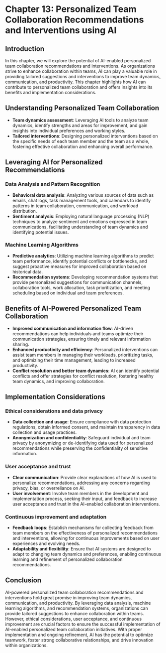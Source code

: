 Chapter 13: Personalized Team Collaboration Recommendations and Interventions using AI
======================================================================================

Introduction
------------

In this chapter, we will explore the potential of AI-enabled personalized team collaboration recommendations and interventions. As organizations strive to enhance collaboration within teams, AI can play a valuable role in providing tailored suggestions and interventions to improve team dynamics, communication, and productivity. This chapter highlights how AI can contribute to personalized team collaboration and offers insights into its benefits and implementation considerations.

Understanding Personalized Team Collaboration
---------------------------------------------

* **Team dynamics assessment**: Leveraging AI tools to analyze team dynamics, identify strengths and areas for improvement, and gain insights into individual preferences and working styles.
* **Tailored interventions**: Designing personalized interventions based on the specific needs of each team member and the team as a whole, fostering effective collaboration and enhancing overall performance.

Leveraging AI for Personalized Recommendations
----------------------------------------------

### Data Analysis and Pattern Recognition

* **Behavioral data analysis**: Analyzing various sources of data such as emails, chat logs, task management tools, and calendars to identify patterns in team collaboration, communication, and workload distribution.
* **Sentiment analysis**: Employing natural language processing (NLP) techniques to analyze sentiment and emotions expressed in team communications, facilitating understanding of team dynamics and identifying potential issues.

### Machine Learning Algorithms

* **Predictive analytics**: Utilizing machine learning algorithms to predict team performance, identify potential conflicts or bottlenecks, and suggest proactive measures for improved collaboration based on historical data.
* **Recommendation systems**: Developing recommendation systems that provide personalized suggestions for communication channels, collaboration tools, work allocation, task prioritization, and meeting scheduling based on individual and team preferences.

Benefits of AI-Powered Personalized Team Collaboration
------------------------------------------------------

* **Improved communication and information flow**: AI-driven recommendations can help individuals and teams optimize their communication strategies, ensuring timely and relevant information sharing.
* **Enhanced productivity and efficiency**: Personalized interventions can assist team members in managing their workloads, prioritizing tasks, and optimizing their time management, leading to increased productivity.
* **Conflict resolution and better team dynamics**: AI can identify potential conflicts and offer strategies for conflict resolution, fostering healthy team dynamics, and improving collaboration.

Implementation Considerations
-----------------------------

### Ethical considerations and data privacy

* **Data collection and usage**: Ensure compliance with data protection regulations, obtain informed consent, and maintain transparency in data collection and usage practices.
* **Anonymization and confidentiality**: Safeguard individual and team privacy by anonymizing or de-identifying data used for personalized recommendations while preserving the confidentiality of sensitive information.

### User acceptance and trust

* **Clear communication**: Provide clear explanations of how AI is used to personalize recommendations, addressing any concerns regarding privacy, bias, or overreliance on AI.
* **User involvement**: Involve team members in the development and implementation process, seeking their input, and feedback to increase user acceptance and trust in the AI-enabled collaboration interventions.

### Continuous improvement and adaptation

* **Feedback loops**: Establish mechanisms for collecting feedback from team members on the effectiveness of personalized recommendations and interventions, allowing for continuous improvements based on user experiences and evolving needs.
* **Adaptability and flexibility**: Ensure that AI systems are designed to adapt to changing team dynamics and preferences, enabling continuous learning and refinement of personalized collaboration recommendations.

Conclusion
----------

AI-powered personalized team collaboration recommendations and interventions hold great promise in improving team dynamics, communication, and productivity. By leveraging data analysis, machine learning algorithms, and recommendation systems, organizations can provide tailored suggestions to enhance collaboration within teams. However, ethical considerations, user acceptance, and continuous improvement are crucial factors to ensure the successful implementation of AI-enabled personalized team collaboration initiatives. With proper implementation and ongoing refinement, AI has the potential to optimize teamwork, foster strong collaborative relationships, and drive innovation within organizations.
